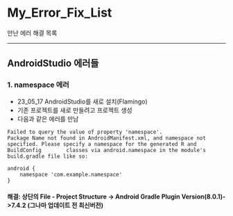 # My_Error_Fix_List
만난 에러 해결 목록

------------
## AndroidStudio 에러들

### 1. namespace 에러
- 23_05_17 AndroidStudio를 새로 설치(Flamingo)
- 기존 프로젝트를 새로 만들려고 프로젝트 생성
- 다음과 같은 에러를 만남

```
Failed to query the value of property 'namespace'.
Package Name not found in AndroidManifest.xml, and namespace not specified. Please specify a namespace for the generated R and BuildConfig        classes via android.namespace in the module's build.gradle file like so:

android {
    namespace 'com.example.namespace'
}
```

#### 해결: 상단의 File - Project Structure -> Android Gradle Plugin Version(8.0.1)->7.4.2 (그나마 업데이트 전 최신버전)
